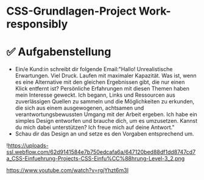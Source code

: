 # CSS-Grundlagen-Project Work-responsibly

# ✅ Aufgabenstellung

- Ein/e Kund:in schreibt dir folgende Email:"Hallo! Unrealistische Erwartungen. Viel Druck. Laufen mit maximaler Kapazität. Was ist, wenn es eine Alternative mit den gleichen Ergebnissen gibt, die nur einen Klick entfernt ist? Persönliche Erfahrungen mit diesen Themen haben mein Interesse geweckt. Ich begann, Links und Ressourcen aus zuverlässigen Quellen zu sammeln und die Möglichkeiten zu erkunden, die sich aus einem ausgewogenen, achtsamen und verantwortungsbewussten Umgang mit der Arbeit ergeben. Ich habe ein simples Design entworfen und brauche dich, um es umzusetzen. Kannst du mich dabei unterstützen? Ich freue mich auf deine Antwort."
- Schau dir das Design an und setze es den Vorgaben entsprechend um.

!https://uploads-ssl.webflow.com/62d9141584e7b750edcafa6a/647120bed88df1dd8747cd7a_CSS-Einfuehrung-Projects-CSS-Einfu%CC%88hrung-Level-3_2.png

https://www.youtube.com/watch?v=rgjYhzt6m3I

[](https://www.figma.com/file/J6f6zaD2wVzifK7qxFGtVE/css_einfuehrung_projects_level_3_2?node-id=0%3A1&t=XVF8HNjGY33jlpNq-1)
